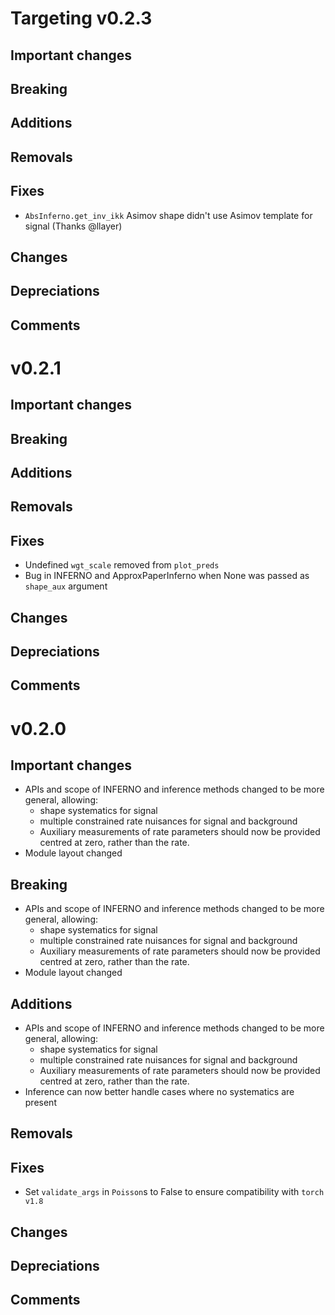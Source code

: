 # Targeting v0.2.3

## Important changes

## Breaking

## Additions

## Removals

## Fixes

- `AbsInferno.get_inv_ikk` Asimov shape didn't use Asimov template for signal (Thanks @llayer)

## Changes

## Depreciations

## Comments

# v0.2.1

## Important changes

## Breaking

## Additions

## Removals

## Fixes

- Undefined `wgt_scale` removed from `plot_preds`
- Bug in INFERNO and ApproxPaperInferno when None was passed as `shape_aux` argument 

## Changes

## Depreciations

## Comments

# v0.2.0

## Important changes

- APIs and scope of INFERNO and inference methods changed to be more general, allowing:
    - shape systematics for signal
    - multiple constrained rate nuisances for signal and background
    - Auxiliary measurements of rate parameters should now be provided centred at zero, rather than the rate.
- Module layout changed

## Breaking

- APIs and scope of INFERNO and inference methods changed to be more general, allowing:
    - shape systematics for signal
    - multiple constrained rate nuisances for signal and background
    - Auxiliary measurements of rate parameters should now be provided centred at zero, rather than the rate.
- Module layout changed

## Additions

- APIs and scope of INFERNO and inference methods changed to be more general, allowing:
    - shape systematics for signal
    - multiple constrained rate nuisances for signal and background
    - Auxiliary measurements of rate parameters should now be provided centred at zero, rather than the rate.
- Inference can now better handle cases where no systematics are present

## Removals

## Fixes

- Set `validate_args` in `Poisson`s to False to ensure compatibility with `torch v1.8`

## Changes

## Depreciations

## Comments
